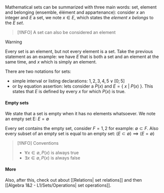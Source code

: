 Mathematical sets can be summarized with three main words: set, element and belonging (ensemble, élément and appartenance): consider $x$ an integer and $E$ a set, we note $x \in E$, which states the _element_ $x$ _belongs_ to the $E$ _set_. 

> [!INFO]
> A set can also be considered an element

> [!WARNING]
> Every set is an element, but not every element is a set. Take the previous statement as an example: we have $E$ that is both a set and an element at the same time, and $x$ which is simply an element.

There are two notations for sets:
- simple interval or listing declarations: ${1, 2, 3, 4, 5} \lor [0; 5]$
- or by equation assertion: lets consider a $P(x)$ and $E = \{\ x\ | \ P(x)\ \}$. This states that $E$ is defined by every $x$ for which $P(x)$ is true.

#### Empty sets
We state that a set is empty when it has no elements whatsoever. We note an empty set E: $E = \emptyset$

Every set contains the empty set, consider $F = {1, 2}$ for example: $\emptyset \subset F$.
Also every subset of an empty set is equal to an empty set: $(E \subset \emptyset) \implies (E = \emptyset)$

> [!INFO] Conventions
>	-  $\forall x \in \emptyset, P(x)$ is always true
>	- $\exists x \in \emptyset, P(x)$ is always false

#### More
Also, after this, check out about [[Relations| set relations]] and then [[Algebra 1&2 - L1/Sets/Operations| set operations]].